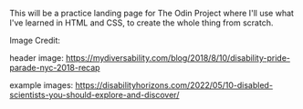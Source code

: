 This will be a practice landing page for The Odin Project where I'll use what I've learned in HTML and CSS, to create the whole thing from scratch. 

Image Credit: 

header image:
https://mydiversability.com/blog/2018/8/10/disability-pride-parade-nyc-2018-recap

example images:
https://disabilityhorizons.com/2022/05/10-disabled-scientists-you-should-explore-and-discover/

